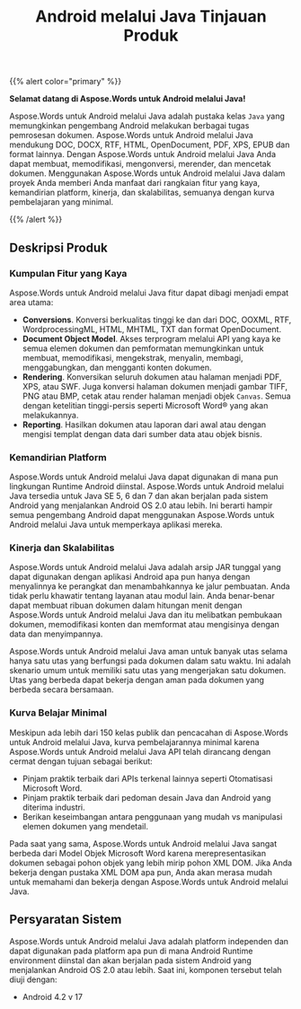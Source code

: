 ﻿---
title: Android melalui Java Tinjauan Produk
second_title: Aspose.Words untuk Java
articleTitle: Tinjauan Produk
linktitle: Tinjauan Produk
description: "Aspose.Words untuk Android melalui Java adalah pustaka kelas `Java` yang memungkinkan pengembang Android melakukan berbagai tugas pemrosesan dokumen."
type: docs
weight: 10
url: /id/java/android-product-overview/
timestamp: 2024-01-27-14-07-04
---

{{% alert color="primary" %}}

**Selamat datang di Aspose.Words untuk Android melalui Java!**

Aspose.Words untuk Android melalui Java adalah pustaka kelas `Java` yang memungkinkan pengembang Android melakukan berbagai tugas pemrosesan dokumen. Aspose.Words untuk Android melalui Java mendukung DOC, DOCX, RTF, HTML, OpenDocument, PDF, XPS, EPUB dan format lainnya. Dengan Aspose.Words untuk Android melalui Java Anda dapat membuat, memodifikasi, mengonversi, merender, dan mencetak dokumen. Menggunakan Aspose.Words untuk Android melalui Java dalam proyek Anda memberi Anda manfaat dari rangkaian fitur yang kaya, kemandirian platform, kinerja, dan skalabilitas, semuanya dengan kurva pembelajaran yang minimal.

{{% /alert %}}

## Deskripsi Produk

### Kumpulan Fitur yang Kaya

Aspose.Words untuk Android melalui Java fitur dapat dibagi menjadi empat area utama:

- **Conversions**. Konversi berkualitas tinggi ke dan dari DOC, OOXML, RTF, WordprocessingML, HTML, MHTML, TXT dan format OpenDocument.
- **Document Object Model**. Akses terprogram melalui API yang kaya ke semua elemen dokumen dan pemformatan memungkinkan untuk membuat, memodifikasi, mengekstrak, menyalin, membagi, menggabungkan, dan mengganti konten dokumen.
- **Rendering**. Konversikan seluruh dokumen atau halaman menjadi PDF, XPS, atau SWF. Juga konversi halaman dokumen menjadi gambar TIFF, PNG atau BMP, cetak atau render halaman menjadi objek `Canvas`. Semua dengan ketelitian tinggi-persis seperti Microsoft Word® yang akan melakukannya.
- **Reporting**. Hasilkan dokumen atau laporan dari awal atau dengan mengisi templat dengan data dari sumber data atau objek bisnis.

### Kemandirian Platform

Aspose.Words untuk Android melalui Java dapat digunakan di mana pun lingkungan Runtime Android diinstal. Aspose.Words untuk Android melalui Java tersedia untuk Java SE 5, 6 dan 7 dan akan berjalan pada sistem Android yang menjalankan Android OS 2.0 atau lebih. Ini berarti hampir semua pengembang Android dapat menggunakan Aspose.Words untuk Android melalui Java untuk memperkaya aplikasi mereka.

### Kinerja dan Skalabilitas

Aspose.Words untuk Android melalui Java adalah arsip JAR tunggal yang dapat digunakan dengan aplikasi Android apa pun hanya dengan menyalinnya ke perangkat dan menambahkannya ke jalur pembuatan. Anda tidak perlu khawatir tentang layanan atau modul lain. Anda benar-benar dapat membuat ribuan dokumen dalam hitungan menit dengan Aspose.Words untuk Android melalui Java dan itu melibatkan pembukaan dokumen, memodifikasi konten dan memformat atau mengisinya dengan data dan menyimpannya.

Aspose.Words untuk Android melalui Java aman untuk banyak utas selama hanya satu utas yang berfungsi pada dokumen dalam satu waktu. Ini adalah skenario umum untuk memiliki satu utas yang mengerjakan satu dokumen. Utas yang berbeda dapat bekerja dengan aman pada dokumen yang berbeda secara bersamaan.

### Kurva Belajar Minimal

Meskipun ada lebih dari 150 kelas publik dan pencacahan di Aspose.Words untuk Android melalui Java, kurva pembelajarannya minimal karena Aspose.Words untuk Android melalui Java API telah dirancang dengan cermat dengan tujuan sebagai berikut:

- Pinjam praktik terbaik dari APIs terkenal lainnya seperti Otomatisasi Microsoft Word.
- Pinjam praktik terbaik dari pedoman desain Java dan Android yang diterima industri.
- Berikan keseimbangan antara penggunaan yang mudah vs manipulasi elemen dokumen yang mendetail.

Pada saat yang sama, Aspose.Words untuk Android melalui Java sangat berbeda dari Model Objek Microsoft Word karena merepresentasikan dokumen sebagai pohon objek yang lebih mirip pohon XML DOM. Jika Anda bekerja dengan pustaka XML DOM apa pun, Anda akan merasa mudah untuk memahami dan bekerja dengan Aspose.Words untuk Android melalui Java.

## Persyaratan Sistem

Aspose.Words untuk Android melalui Java adalah platform independen dan dapat digunakan pada platform apa pun di mana Android Runtime environment diinstal dan akan berjalan pada sistem Android yang menjalankan Android OS 2.0 atau lebih. Saat ini, komponen tersebut telah diuji dengan:

- Android 4.2 v 17
